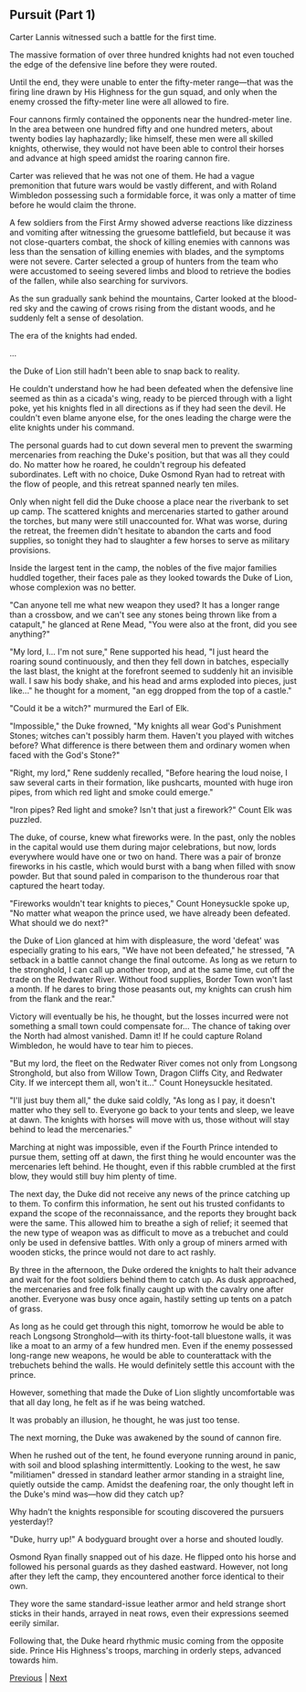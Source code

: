 ## Pursuit (Part 1)
Carter Lannis witnessed such a battle for the first time.

The massive formation of over three hundred knights had not even touched the edge of the defensive line before they were routed.

Until the end, they were unable to enter the fifty-meter range—that was the firing line drawn by His Highness for the gun squad, and only when the enemy crossed the fifty-meter line were all allowed to fire.

Four cannons firmly contained the opponents near the hundred-meter line. In the area between one hundred fifty and one hundred meters, about twenty bodies lay haphazardly; like himself, these men were all skilled knights, otherwise, they would not have been able to control their horses and advance at high speed amidst the roaring cannon fire.

Carter was relieved that he was not one of them. He had a vague premonition that future wars would be vastly different, and with Roland Wimbledon possessing such a formidable force, it was only a matter of time before he would claim the throne.

A few soldiers from the First Army showed adverse reactions like dizziness and vomiting after witnessing the gruesome battlefield, but because it was not close-quarters combat, the shock of killing enemies with cannons was less than the sensation of killing enemies with blades, and the symptoms were not severe. Carter selected a group of hunters from the team who were accustomed to seeing severed limbs and blood to retrieve the bodies of the fallen, while also searching for survivors.

As the sun gradually sank behind the mountains, Carter looked at the blood-red sky and the cawing of crows rising from the distant woods, and he suddenly felt a sense of desolation.

The era of the knights had ended.

...



the Duke of Lion still hadn't been able to snap back to reality.

He couldn't understand how he had been defeated when the defensive line seemed as thin as a cicada's wing, ready to be pierced through with a light poke, yet his knights fled in all directions as if they had seen the devil. He couldn't even blame anyone else, for the ones leading the charge were the elite knights under his command.

The personal guards had to cut down several men to prevent the swarming mercenaries from reaching the Duke's position, but that was all they could do. No matter how he roared, he couldn't regroup his defeated subordinates. Left with no choice, Duke Osmond Ryan had to retreat with the flow of people, and this retreat spanned nearly ten miles.

Only when night fell did the Duke choose a place near the riverbank to set up camp. The scattered knights and mercenaries started to gather around the torches, but many were still unaccounted for. What was worse, during the retreat, the freemen didn't hesitate to abandon the carts and food supplies, so tonight they had to slaughter a few horses to serve as military provisions.

Inside the largest tent in the camp, the nobles of the five major families huddled together, their faces pale as they looked towards the Duke of Lion, whose complexion was no better.

"Can anyone tell me what new weapon they used? It has a longer range than a crossbow, and we can't see any stones being thrown like from a catapult," he glanced at Rene Mead, "You were also at the front, did you see anything?"

"My lord, I... I'm not sure," Rene supported his head, "I just heard the roaring sound continuously, and then they fell down in batches, especially the last blast, the knight at the forefront seemed to suddenly hit an invisible wall. I saw his body shake, and his head and arms exploded into pieces, just like..." he thought for a moment, "an egg dropped from the top of a castle."

"Could it be a witch?" murmured the Earl of Elk.

"Impossible," the Duke frowned, "My knights all wear God's Punishment Stones; witches can't possibly harm them. Haven't you played with witches before? What difference is there between them and ordinary women when faced with the God's Stone?"



"Right, my lord," Rene suddenly recalled, "Before hearing the loud noise, I saw several carts in their formation, like pushcarts, mounted with huge iron pipes, from which red light and smoke could emerge."

"Iron pipes? Red light and smoke? Isn't that just a firework?" Count Elk was puzzled.

The duke, of course, knew what fireworks were. In the past, only the nobles in the capital would use them during major celebrations, but now, lords everywhere would have one or two on hand. There was a pair of bronze fireworks in his castle, which would burst with a bang when filled with snow powder. But that sound paled in comparison to the thunderous roar that captured the heart today.



"Fireworks wouldn't tear knights to pieces," Count Honeysuckle spoke up, "No matter what weapon the prince used, we have already been defeated. What should we do next?"

the Duke of Lion glanced at him with displeasure, the word 'defeat' was especially grating to his ears, "We have not been defeated," he stressed, "A setback in a battle cannot change the final outcome. As long as we return to the stronghold, I can call up another troop, and at the same time, cut off the trade on the Redwater River. Without food supplies, Border Town won't last a month. If he dares to bring those peasants out, my knights can crush him from the flank and the rear."



Victory will eventually be his, he thought, but the losses incurred were not something a small town could compensate for... The chance of taking over the North had almost vanished. Damn it! If he could capture Roland Wimbledon, he would have to tear him to pieces.

"But my lord, the fleet on the Redwater River comes not only from Longsong Stronghold, but also from Willow Town, Dragon Cliffs City, and Redwater City. If we intercept them all, won't it..." Count Honeysuckle hesitated.

"I'll just buy them all," the duke said coldly, "As long as I pay, it doesn't matter who they sell to. Everyone go back to your tents and sleep, we leave at dawn. The knights with horses will move with us, those without will stay behind to lead the mercenaries."



Marching at night was impossible, even if the Fourth Prince intended to pursue them, setting off at dawn, the first thing he would encounter was the mercenaries left behind. He thought, even if this rabble crumbled at the first blow, they would still buy him plenty of time.



The next day, the Duke did not receive any news of the prince catching up to them. To confirm this information, he sent out his trusted confidants to expand the scope of the reconnaissance, and the reports they brought back were the same. This allowed him to breathe a sigh of relief; it seemed that the new type of weapon was as difficult to move as a trebuchet and could only be used in defensive battles. With only a group of miners armed with wooden sticks, the prince would not dare to act rashly.



By three in the afternoon, the Duke ordered the knights to halt their advance and wait for the foot soldiers behind them to catch up. As dusk approached, the mercenaries and free folk finally caught up with the cavalry one after another. Everyone was busy once again, hastily setting up tents on a patch of grass.



As long as he could get through this night, tomorrow he would be able to reach Longsong Stronghold—with its thirty-foot-tall bluestone walls, it was like a moat to an army of a few hundred men. Even if the enemy possessed long-range new weapons, he would be able to counterattack with the trebuchets behind the walls. He would definitely settle this account with the prince.



However, something that made the Duke of Lion slightly uncomfortable was that all day long, he felt as if he was being watched.



It was probably an illusion, he thought, he was just too tense.



The next morning, the Duke was awakened by the sound of cannon fire.



When he rushed out of the tent, he found everyone running around in panic, with soil and blood splashing intermittently. Looking to the west, he saw "militiamen" dressed in standard leather armor standing in a straight line, quietly outside the camp. Amidst the deafening roar, the only thought left in the Duke's mind was—how did they catch up?



Why hadn’t the knights responsible for scouting discovered the pursuers yesterday!?



"Duke, hurry up!" A bodyguard brought over a horse and shouted loudly.



Osmond Ryan finally snapped out of his daze. He flipped onto his horse and followed his personal guards as they dashed eastward. However, not long after they left the camp, they encountered another force identical to their own.



They wore the same standard-issue leather armor and held strange short sticks in their hands, arrayed in neat rows, even their expressions seemed eerily similar.



Following that, the Duke heard rhythmic music coming from the opposite side. Prince His Highness's troops, marching in orderly steps, advanced towards him.





[Previous](CH0116.md) | [Next](CH0118.md)

